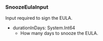 ### SnoozeEulaInput
Input required to sign the EULA.

- durationInDays: System.Int64
  - How many days to snooze the EULA.
